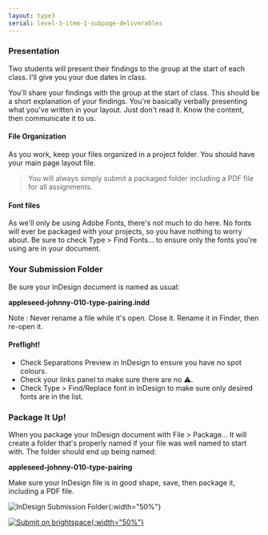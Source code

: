 ```yaml
---
layout: type3
serial: level-3-item-1-subpage-deliverables
---
```

### Presentation

Two students will present their findings to the group at the start of each class. I'll give you your due dates in class.

You'll share your findings with the group at the start of class. This should be a short explanation of your findings. You're basically verbally presenting what you've written in your layout. Just don't read it. Know the content, then communicate it to us.

#### File Organization

As you work, keep your files organized in a project folder. You should have your main page layout file.

> You will always simply submit a packaged folder including a PDF file for all assignments.

#### Font files

As we'll only be using Adobe Fonts, there's not much to do here. No fonts will ever be packaged with your projects, so you have nothing to worry about. Be sure to check <span class="command">Type > Find Fonts...</span> to ensure only the fonts you're using are in your document.

### Your Submission Folder

Be sure your InDesign document is named as usual:

**appleseed-johnny-010-type-pairing.indd**

Note
: Never rename a file while it's open. Close it. Rename it in Finder, then re-open it.

#### Preflight!

<ul class="hasBullets">
	<li>Check Separations Preview in InDesign to ensure you have no spot colours.</li>
	<li>Check your links panel to make sure there are no ⚠️.</li>
	<li>Check <span class="command">Type > Find/Replace</span> font in InDesign to make sure only desired fonts are in the list.</li>
</ul>

### Package It Up!

When you package your InDesign document with <span class="command">File > Package...</span> It will create a folder that's properly named if your file was well named to start with. The folder should end up being named:

**appleseed-johnny-010-type-pairing**

Make sure your InDesign file is in good shape, save, then package it, including a PDF file.

![InDesign Submission Folder]({{site.url}}/svg/submission-folder-indd.svg){:width="50%"}

<a href="https://brightspace.algonquincollege.com/d2l/lms/dropbox/user/folder_submit_files.d2l?db=379291&amp;grpid=0&amp;isprv=0&amp;bp=0&amp;ou=411208" title="Submit on Brightspace" target="_blank">![Submit on brightspace]({{site.url}}/svg/button-submit-brightspace.svg){:width="50%"}</a>